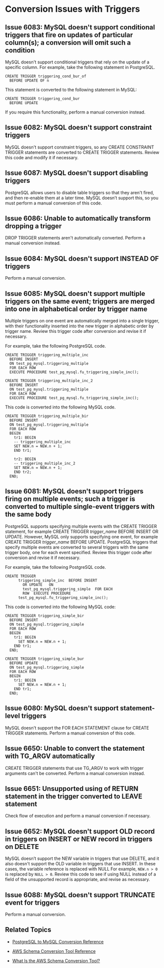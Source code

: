 # Conversion Issues with Triggers<a name="sct-reference-PostgreSQL-MySQL-Triggers"></a>

## Issue 6083: MySQL doesn't support conditional triggers that fire on updates of particular column\(s\); a conversion will omit such a condition<a name="sct-reference-6083"></a>

MySQL doesn't support conditional triggers that rely on the update of a specific column\. For example, take the following statement in PostgreSQL\.

```
CREATE TRIGGER triggering_cond_bur_of
  BEFORE UPDATE OF n
```

This statement is converted to the following statement in MySQL:

```
CREATE TRIGGER triggering_cond_bur
  BEFORE UPDATE
```

If you require this functionality, perform a manual conversion instead\.

## Issue 6082: MySQL doesn't support constraint triggers<a name="sct-reference-6082"></a>

MySQL doesn't support constraint triggers, so any CREATE CONSTRAINT TRIGGER statements are converted to CREATE TRIGGER statements\. Review this code and modify it if necessary\.

## Issue 6087: MySQL doesn't support disabling triggers<a name="sct-reference-6087"></a>

PostgreSQL allows users to disable table triggers so that they aren't fired, and then re\-enable them at a later time\. MySQL doesn’t support this, so you must perform a manual conversion of this code\.

## Issue 6086: Unable to automatically transform dropping a trigger<a name="sct-reference-6086"></a>

DROP TRIGGER statements aren't automatically converted\. Perform a manual conversion instead\.

## Issue 6084: MySQL doesn't support INSTEAD OF triggers<a name="sct-reference-6084"></a>

Perform a manual conversion\.

## Issue 6085: MySQL doesn't support multiple triggers on the same event; triggers are merged into one in alphabetical order by trigger name<a name="sct-reference-6085"></a>

Multiple triggers on one event are automatically merged into a single trigger, with their functionality inserted into the new trigger in alphabetic order by trigger name\. Review this trigger code after conversion and revise it if necessary\. 

For example, take the following PostgreSQL code\.

```
CREATE TRIGGER triggering_multiple_inc
  BEFORE INSERT
  ON test_pg_mysql.triggering_multiple
  FOR EACH ROW
  EXECUTE PROCEDURE test_pg_mysql.fu_triggering_simple_inc();

CREATE TRIGGER triggering_multiple_inc_2
  BEFORE INSERT
  ON test_pg_mysql.triggering_multiple
  FOR EACH ROW
  EXECUTE PROCEDURE test_pg_mysql.fu_triggering_simple_inc();
```

This code is converted into the following MySQL code\.

```
CREATE TRIGGER triggering_multiple_bir
  BEFORE INSERT
  ON test_pg_mysql.triggering_multiple
  FOR EACH ROW
  BEGIN
    tr1: BEGIN
    -- triggering_multiple_inc
	SET NEW.n = NEW.n + 1;
    END tr1;
    
    tr2: BEGIN
    -- triggering_multiple_inc_2
    SET NEW.n = NEW.n + 1;
    END tr2;
  END;
```

## Issue 6081: MySQL doesn't support triggers firing on multiple events; such a trigger is converted to multiple single\-event triggers with the same body<a name="sct-reference-6081"></a>

PostgreSQL supports specifying multiple events with the CREATE TRIGGER statement, for example CREATE TRIGGER *trigger\_name* BEFORE INSERT OR UPDATE\. However, MySQL only supports specifying one event, for example CREATE TRIGGER *trigger\_name* BEFORE UPDATE\. PostgreSQL triggers that specify multiple events are converted to several triggers with the same trigger body, one for each event specified\. Review this trigger code after conversion and revise it if necessary\.

For example, take the following PostgreSQL code\.

```
CREATE TRIGGER
      triggering_simple_inc  BEFORE INSERT
        OR UPDATE   ON
        test_pg_mysql.triggering_simple  FOR EACH
        ROW  EXECUTE PROCEDURE
      test_pg_mysql.fu_triggering_simple_inc();
```

This code is converted into the following MySQL code:

```
CREATE TRIGGER triggering_simple_bir
  BEFORE INSERT
  ON test_pg_mysql.triggering_simple
  FOR EACH ROW
  BEGIN
    tr1: BEGIN
      SET NEW.n = NEW.n + 1;
    END tr1;
  END;

CREATE TRIGGER triggering_simple_bur
  BEFORE UPDATE
  ON test_pg_mysql.triggering_simple
  FOR EACH ROW
  BEGIN
    tr1: BEGIN
      SET NEW.n = NEW.n + 1;
    END tr1;
  END;
```

## Issue 6080: MySQL doesn't support statement\-level triggers<a name="sct-reference-6080"></a>

MySQL doesn't support the FOR EACH STATEMENT clause for CREATE TRIGGER statements\. Perform a manual conversion of this code\.

## Issue 6650: Unable to convert the statement with TG\_ARGV automatically<a name="sct-reference-6650"></a>

CREATE TRIGGER statements that use TG\_ARGV to work with trigger arguments can't be converted\. Perform a manual conversion instead\.

## Issue 6651: Unsupported using of RETURN statement in the trigger converted to LEAVE statement<a name="sct-reference-6651"></a>

Check flow of execution and perform a manual conversion if necessary\.

## Issue 6652: MySQL doesn't support OLD record in triggers on INSERT or NEW record in triggers on DELETE<a name="sct-reference-6652"></a>

MySQL doesn’t support the NEW variable in triggers that use DELETE, and it also doesn't support the OLD variable in triggers that use INSERT\. In these cases, the variable reference is replaced with NULL For example, `NEW.n > 0` is replaced by `NULL > 0`\. Review this code to see if using NULL instead of a field of the unsupported record is appropriate, and revise as necessary\.

## Issue 6088: MySQL doesn't support TRUNCATE event for triggers<a name="sct-reference-6088"></a>

Perform a manual conversion\.

## Related Topics<a name="w3ab1c37c17c11d169c27"></a>

+  [PostgreSQL to MySQL Conversion Reference](sct-reference-PostgreSQL-MySQL-overview.md) 

+  [AWS Schema Conversion Tool Reference](CHAP_SchemaConversionTool.Reference.md) 

+  [What Is the AWS Schema Conversion Tool?](Welcome.md) 